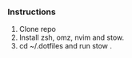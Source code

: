 ### Instructions

1) Clone repo
2) Install zsh, omz, nvim and stow.
3) cd ~/.dotfiles and run stow .
